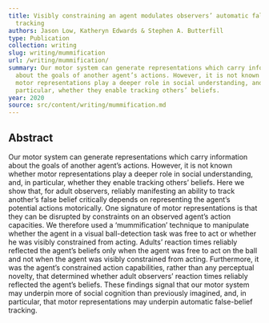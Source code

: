 ```yaml
---
title: Visibly constraining an agent modulates observers’ automatic false-belief
  tracking
authors: Jason Low, Katheryn Edwards & Stephen A. Butterfill
type: Publication
collection: writing
slug: writing/mummification
url: /writing/mummification/
summary: Our motor system can generate representations which carry information
  about the goals of another agent’s actions. However, it is not known whether
  motor representations play a deeper role in social understanding, and, in
  particular, whether they enable tracking others’ beliefs.
year: 2020
source: src/content/writing/mummification.md
---
```


## Abstract

Our motor system can generate representations which carry information about the goals of another agent’s actions. However, it is not known whether motor representations play a deeper role in social understanding, and, in particular, whether they enable tracking others’ beliefs. Here we show that, for adult observers, reliably manifesting an ability to track another’s false belief critically depends on representing the agent’s potential actions motorically. One signature of motor representations is that they can be disrupted by constraints on an observed agent’s action capacities. We therefore used a ‘mummification’ technique to manipulate whether the agent in a visual ball-detection task was free to act or whether he was visibly constrained from acting. Adults’ reaction times reliably reflected the agent’s beliefs only when the agent was free to act on the ball and not when the agent was visibly constrained from acting. Furthermore, it was the agent’s constrained action capabilities, rather than any perceptual novelty, that determined whether adult observers’ reaction times reliably reflected the agent’s beliefs. These findings signal that our motor system may underpin more of social cognition than previously imagined, and, in particular, that motor representations may underpin automatic false-belief tracking.
